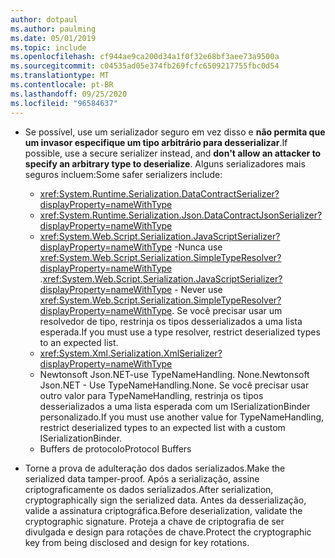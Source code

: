 ```yaml
---
author: dotpaul
ms.author: paulming
ms.date: 05/01/2019
ms.topic: include
ms.openlocfilehash: cf944ae9ca200d34a1f0f32e68bf3aee73a9500a
ms.sourcegitcommit: c04535ad05e374fb269fcfc6509217755fbc0d54
ms.translationtype: MT
ms.contentlocale: pt-BR
ms.lasthandoff: 09/25/2020
ms.locfileid: "96584637"
---
```

- <span data-ttu-id="fec38-101">Se possível, use um serializador seguro em vez disso e **não permita que um invasor especifique um tipo arbitrário para desserializar**.</span><span class="sxs-lookup"><span data-stu-id="fec38-101">If possible, use a secure serializer instead, and **don't allow an attacker to specify an arbitrary type to deserialize**.</span></span> <span data-ttu-id="fec38-102">Alguns serializadores mais seguros incluem:</span><span class="sxs-lookup"><span data-stu-id="fec38-102">Some safer serializers include:</span></span>

  - <xref:System.Runtime.Serialization.DataContractSerializer?displayProperty=nameWithType>
  - <xref:System.Runtime.Serialization.Json.DataContractJsonSerializer?displayProperty=nameWithType>
  - <span data-ttu-id="fec38-103"><xref:System.Web.Script.Serialization.JavaScriptSerializer?displayProperty=nameWithType> -Nunca use <xref:System.Web.Script.Serialization.SimpleTypeResolver?displayProperty=nameWithType> .</span><span class="sxs-lookup"><span data-stu-id="fec38-103"><xref:System.Web.Script.Serialization.JavaScriptSerializer?displayProperty=nameWithType> - Never use <xref:System.Web.Script.Serialization.SimpleTypeResolver?displayProperty=nameWithType>.</span></span> <span data-ttu-id="fec38-104">Se você precisar usar um resolvedor de tipo, restrinja os tipos desserializados a uma lista esperada.</span><span class="sxs-lookup"><span data-stu-id="fec38-104">If you must use a type resolver, restrict deserialized types to an expected list.</span></span>
  - <xref:System.Xml.Serialization.XmlSerializer?displayProperty=nameWithType>
  - <span data-ttu-id="fec38-105">Newtonsoft Json.NET-use TypeNameHandling. None.</span><span class="sxs-lookup"><span data-stu-id="fec38-105">Newtonsoft Json.NET - Use TypeNameHandling.None.</span></span> <span data-ttu-id="fec38-106">Se você precisar usar outro valor para TypeNameHandling, restrinja os tipos desserializados a uma lista esperada com um ISerializationBinder personalizado.</span><span class="sxs-lookup"><span data-stu-id="fec38-106">If you must use another value for TypeNameHandling, restrict deserialized types to an expected list with a custom ISerializationBinder.</span></span>
  - <span data-ttu-id="fec38-107">Buffers de protocolo</span><span class="sxs-lookup"><span data-stu-id="fec38-107">Protocol Buffers</span></span>

- <span data-ttu-id="fec38-108">Torne a prova de adulteração dos dados serializados.</span><span class="sxs-lookup"><span data-stu-id="fec38-108">Make the serialized data tamper-proof.</span></span> <span data-ttu-id="fec38-109">Após a serialização, assine criptograficamente os dados serializados.</span><span class="sxs-lookup"><span data-stu-id="fec38-109">After serialization, cryptographically sign the serialized data.</span></span> <span data-ttu-id="fec38-110">Antes da desserialização, valide a assinatura criptográfica.</span><span class="sxs-lookup"><span data-stu-id="fec38-110">Before deserialization, validate the cryptographic signature.</span></span> <span data-ttu-id="fec38-111">Proteja a chave de criptografia de ser divulgada e design para rotações de chave.</span><span class="sxs-lookup"><span data-stu-id="fec38-111">Protect the cryptographic key from being disclosed and design for key rotations.</span></span>
